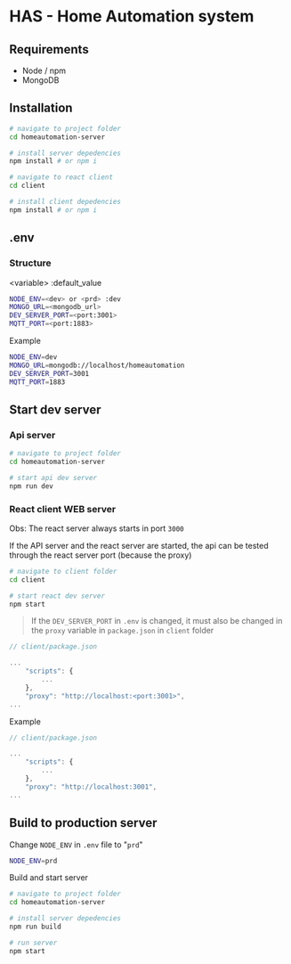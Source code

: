 
HAS - Home Automation system
=============================

## Requirements

- Node / npm
- MongoDB

## Installation

```bash
# navigate to project folder
cd homeautomation-server

# install server depedencies
npm install # or npm i

# navigate to react client
cd client

# install client depedencies
npm install # or npm i
```

## .env

### Structure

\<variable\>
\:default_value

```sh
NODE_ENV=<dev> or <prd> :dev
MONGO_URL=<mongodb_url>
DEV_SERVER_PORT=<port:3001>
MQTT_PORT=<port:1883>
```

Example

```sh
NODE_ENV=dev
MONGO_URL=mongodb://localhost/homeautomation
DEV_SERVER_PORT=3001
MQTT_PORT=1883
```

## Start dev server

### Api server

```bash
# navigate to project folder
cd homeautomation-server

# start api dev server
npm run dev
```

### React client WEB server

Obs: The react server always starts in port `3000`

If the API server and the react server are started, the api can be tested through the react server port (because the proxy)

```bash
# navigate to client folder
cd client

# start react dev server
npm start
```

> If the `DEV_SERVER_PORT` in `.env` is changed, it must also be changed in the `proxy` variable in `package.json` in `client` folder

```javascript
// client/package.json

...
    "scripts": {
        ...
    },
    "proxy": "http://localhost:<port:3001>",
...
```

Example

```javascript
// client/package.json

...
    "scripts": {
        ...
    },
    "proxy": "http://localhost:3001",
...
```

## Build to production server

Change `NODE_ENV` in `.env` file to "`prd`"

```sh
NODE_ENV=prd
```

Build and start server

```bash
# navigate to project folder
cd homeautomation-server

# install server depedencies
npm run build

# run server
npm start
```